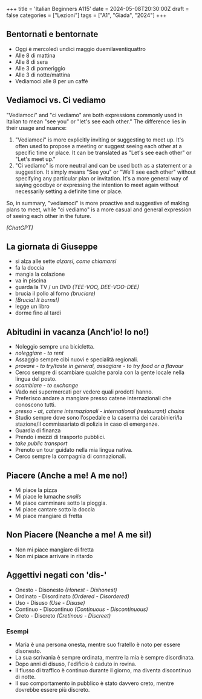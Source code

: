 
+++
title = 'Italian Beginners A115'
date = 2024-05-08T20:30:00Z
draft = false
categories = ["Lezioni"]
tags = ["A1", "Giada", "2024"]
+++

## Bentornati e bentornate

- Oggi è mercoledì undici maggio duemilaventiquattro
- Alle 8 di mattina
- Alle 8 di sera
- Alle 3 di pomeriggio
- Alle 3 di notte/mattina
- Vediamoci alle 8 per un caffè


## Vediamoci vs. Ci vediamo

"Vediamoci" and "ci vediamo" are both expressions commonly used in Italian to mean
"see you" or "let's see each other." The difference lies in their usage and nuance:

1. "Vediamoci" is more explicitly inviting or suggesting to meet up. It's often used
   to propose a meeting or suggest seeing each other at a specific time or place.
   It can be translated as "Let's see each other" or "Let's meet up."
2. "Ci vediamo" is more neutral and can be used both as a statement or a suggestion.
   It simply means "See you" or "We'll see each other" without specifying any particular
   plan or invitation. It's a more general way of saying goodbye or expressing the
   intention to meet again without necessarily setting a definite time or place.

So, in summary, "vediamoci" is more proactive and suggestive of making plans to meet,
while "ci vediamo" is a more casual and general expression of seeing each other in the future.

*[ChatGPT]*

## La giornata di Giuseppe

- si alza alle sette *alzarsi, come chiamarsi*
- fa la doccia
- mangia la colazione
- va in piscina
- guarda la TV / un DVD *(TEE-VOO, DEE-VOO-DEE)*
- brucia il pollo al forno *(bruciare)*
- *[Brucia! It burns!]*
- legge un libro
- dorme fino al tardi


## Abitudini in vacanza (Anch'io! Io no!)

- Noleggio sempre una bicicletta.
- *noleggiare - to rent*
- Assaggio sempre cibi nuovi e specialità regionali.
- *provare - to try/taste in general, assagiare - to try food or a flavour*
- Cerco sempre di scambiare qualche parola con la gente locale nella lingua del posto.
- *scambiare - to exchange*
- Vado nei supermercati per vedere quali prodotti hanno.
- Preferisco andare a mangiare presso catene internazionali che conoscono tutti.
- *presso - at, catene internazionali - international (restaurant) chains*
- Studio sempre dove sono l’ospedale e la caserma dei carabinieri/la
  stazione/il commissariato di polizia in caso di emergenze.
- Guardia di finanza
- Prendo i mezzi di trasporto pubblici.
- *take public transport*
- Prenoto un tour guidato nella mia lingua nativa.
- Cerco sempre la compagnia di connazionali.

## Piacere (Anche a me! A me no!)

- Mi piace la pizza
- Mi piace le lumache *snails*
- Mi piace camminare sotto la pioggia.
- Mi piace cantare sotto la doccia
- Mi piace mangiare di fretta

## Non Piacere (Neanche a me! A me sì!)

- Non mi piace mangiare di fretta
- Non mi piace arrivare in ritardo


## Aggettivi negati con 'dis-'

- Onesto - Disonesto *(Honest - Dishonest)*
- Ordinato - Disordinato *(Ordered - Disordered)*
- Uso - Disuso *(Use - Disuse)*
- Continuo - Discontinuo *(Continuous - Discontinuous)*
- Creto - Discreto *(Cretinous - Discreet)*

### Esempi

- Maria è una persona onesta, mentre suo fratello è noto per essere disonesto.
- La sua scrivania è sempre ordinata, mentre la mia è sempre disordinata.
- Dopo anni di disuso, l'edificio è caduto in rovina.
- Il flusso di traffico è continuo durante il giorno, ma diventa discontinuo di notte.
- Il suo comportamento in pubblico è stato davvero creto, mentre dovrebbe essere più discreto.
